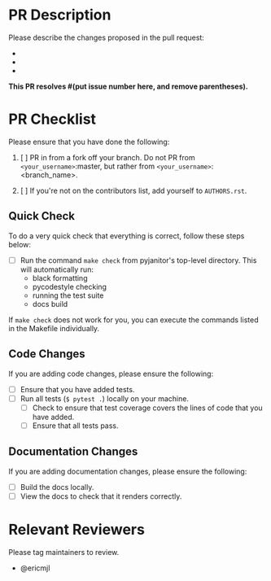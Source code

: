 # PR Description

Please describe the changes proposed in the pull request: 

- 
- 
- 

<!-- Doing so provides maintainers with context on what the PR is, and can help us more effectively review your PR. -->

**This PR resolves #(put issue number here, and remove parentheses).**

<!-- As you go down the PR template, please delete sections that are irrelevant. -->

# PR Checklist

Please ensure that you have done the following:

1. [ ] PR in from a fork off your branch. Do not PR from `<your_username>`:master, but rather from `<your_username>`:<branch_name>.
<!-- Doing this helps us keep the commit history much cleaner than it would otherwise be. -->
2. [ ] If you're not on the contributors list, add yourself to `AUTHORS.rst`.
<!-- We'd like to acknowledge your contributions! -->



## Quick Check

To do a very quick check that everything is correct, follow these steps below:

- [ ] Run the command `make check` from pyjanitor's top-level directory. This will automatically run:
    - black formatting
    - pycodestyle checking
    - running the test suite
    - docs build
    
If `make check` does not work for you, you can execute the commands listed in the Makefile individually.

## Code Changes

<!-- If you have not made code changes, please feel free to delete this section. -->

If you are adding code changes, please ensure the following:

- [ ] Ensure that you have added tests.
- [ ] Run all tests (`$ pytest .`) locally on your machine.
    - [ ] Check to ensure that test coverage covers the lines of code that you have added.
    - [ ] Ensure that all tests pass.

## Documentation Changes

<!-- If you have not made documentation changes, please feel free to delete this section. -->

If you are adding documentation changes, please ensure the following:

- [ ] Build the docs locally.
- [ ] View the docs to check that it renders correctly.

# Relevant Reviewers

Please tag maintainers to review.

- @ericmjl

